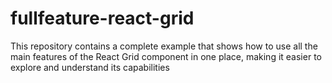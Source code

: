 # fullfeature-react-grid
This repository contains a complete example that shows how to use all the main features of the React Grid component in one place, making it easier to explore and understand its capabilities
